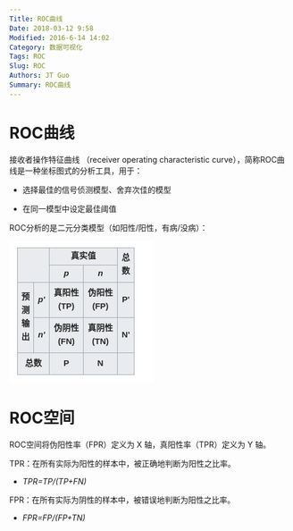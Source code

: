 ```yaml
---
Title: ROC曲线
Date: 2018-03-12 9:58
Modified: 2016-6-14 14:02
Category: 数据可视化
Tags: ROC
Slug: ROC
Authors: JT Guo
Summary: ROC曲线
---
```


# ROC曲线

接收者操作特征曲线 （receiver operating characteristic curve），简称ROC曲线是一种坐标图式的分析工具，用于：

+ 选择最佳的信号侦测模型、舍弃次佳的模型

+ 在同一模型中设定最佳阈值

ROC分析的是二元分类模型（如阳性/阳性，有病/没病）：

![ROC1](./images/ROC1.png)

# ROC空间

ROC空间将伪阳性率（FPR）定义为 X 轴，真阳性率（TPR）定义为 Y 轴。

TPR：在所有实际为阳性的样本中，被正确地判断为阳性之比率。

+ *TPR=TP/(TP+FN)*

FPR：在所有实际为阴性的样本中，被错误地判断为阳性之比率。

+ *FPR=FP/(FP+TN)*
